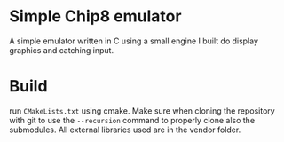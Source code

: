 # Simple Chip8 emulator
A simple emulator written in C using a small engine I built do display graphics and catching input.

# Build
run ``` CMakeLists.txt ``` using cmake. Make sure when cloning the repository with git to use the ``` --recursion ``` command to properly clone also the submodules. All external libraries used are in the vendor folder.
